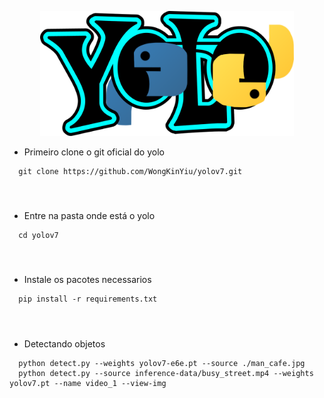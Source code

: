 
<p align="center">
<img src="https://raw.githubusercontent.com/goktug97/PyYOLO/master/pyyologo.png" alt="yolo" height="200" Weight
="auto">
</p>

  - Primeiro clone o git oficial do yolo 

``` 
  git clone https://github.com/WongKinYiu/yolov7.git
  
```
#
 - Entre na pasta onde está o yolo 

```
  cd yolov7
  
```
#
 - Instale os pacotes necessarios

```
  pip install -r requirements.txt
  
```
#

- Detectando objetos

```
  python detect.py --weights yolov7-e6e.pt --source ./man_cafe.jpg
  python detect.py --source inference-data/busy_street.mp4 --weights yolov7.pt --name video_1 --view-img
  
```
